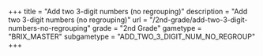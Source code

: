 +++
title = "Add two 3-digit numbers (no regrouping)"
description = "Add two 3-digit numbers (no regrouping)"
url = "/2nd-grade/add-two-3-digit-numbers-no-regrouping"
grade = "2nd Grade"
gametype = "BRIX_MASTER"
subgametype = "ADD_TWO_3_DIGIT_NUM_NO_REGROUP"
+++